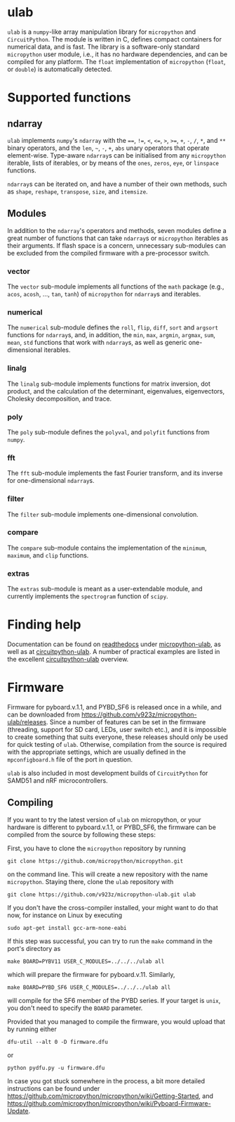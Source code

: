 # ulab

`ulab` is a `numpy`-like array manipulation library for `micropython` and `CircuitPython`.
The module is written in C, defines compact containers for numerical
data, and is fast. The library is a software-only standard `micropython` user module,
i.e., it has no hardware dependencies, and can be compiled for any platform. 
The `float` implementation of `micropython` (`float`, or `double`) is automatically detected.

# Supported functions


## ndarray

`ulab` implements `numpy`'s `ndarray` with the `==`, `!=`, `<`, `<=`, `>`, `>=`, `+`, `-`, `/`, `*`, and `**` binary operators, and the `len`, `~`, `-`, `+`, `abs` unary operators that operate element-wise. Type-aware `ndarray`s can be initialised from any `micropython` iterable, lists of iterables, or by means of the `ones`, `zeros`, `eye`, or `linspace` functions. 

`ndarray`s can be iterated on, and have a number of their own methods, such as `shape`, `reshape`, `transpose`, `size`, and `itemsize`.

## Modules

In addition to the `ndarray`'s operators and methods, seven modules define a great number of functions that can take `ndarray`s or `micropython` iterables as their arguments. If flash space is a concern, unnecessary sub-modules can be excluded from the compiled firmware with a pre-processor switch. 

### vector

The `vector` sub-module implements all functions of the `math` package (e.g., `acos`, `acosh`, ..., `tan`, `tanh`) of `micropython` for `ndarray`s and iterables.

### numerical

The `numerical` sub-module defines the `roll`, `flip`, `diff`, `sort` and `argsort` functions for `ndarray`s, and, in addition, the `min`, `max`, `argmin`, `argmax`, `sum`, `mean`, `std` functions that work with `ndarray`s, as well as generic one-dimensional iterables.

### linalg

The `linalg` sub-module implements functions for matrix inversion, dot product, and the calculation of the determinant, eigenvalues, eigenvectors, Cholesky decomposition, and trace. 

### poly

The `poly` sub-module defines the `polyval`, and `polyfit` functions from `numpy`.

### fft

The `fft` sub-module implements the fast Fourier transform, and its inverse for one-dimensional `ndarray`s.

### filter

The `filter` sub-module implements one-dimensional convolution.

### compare

The `compare` sub-module contains the implementation of the `minimum`, `maximum`, and `clip` functions.

### extras

The `extras` sub-module is meant as a user-extendable module, and currently implements the `spectrogram` function of `scipy`. 

# Finding help

Documentation can be found on [readthedocs](readthedocs.org/) under [micropython-ulab](https://micropython-ulab.readthedocs.io/en/latest), as well as at [circuitpython-ulab](
https://circuitpython.readthedocs.io/en/latest/shared-bindings/ulab/__init__.html). A number of practical examples are listed in the excellent [circuitpython-ulab](https://learn.adafruit.com/ulab-crunch-numbers-fast-with-circuitpython/overview) overview.

# Firmware

Firmware for pyboard.v.1.1, and PYBD_SF6 is released once in a while, and can be downloaded
from https://github.com/v923z/micropython-ulab/releases. Since a number of features can be
set in the firmware (threading, support for SD card, LEDs, user switch etc.), and it is
impossible to create something that suits everyone, these releases should only be used for
quick testing of `ulab`. Otherwise, compilation from the source is required with
the appropriate settings, which are usually defined in the `mpconfigboard.h` file of the port
in question.

`ulab` is also included in most development builds of `CircuitPython` for SAMD51 and nRF microcontrollers.

## Compiling

If you want to try the latest version of `ulab` on micropython, or your hardware is 
different to pyboard.v.1.1, or PYBD_SF6, the firmware can be compiled 
from the source by following these steps:

First, you have to clone the `micropython` repository by running

```
git clone https://github.com/micropython/micropython.git
```
on the command line. This will create a new repository with the name `micropython`. Staying there, clone the `ulab` repository with 

```
git clone https://github.com/v923z/micropython-ulab.git ulab
```

If you don't have the cross-compiler installed, your might want to do that now, for instance on Linux by executing

```
sudo apt-get install gcc-arm-none-eabi
```

If this step was successful, you can try to run the `make` command in the port's directory as
```
make BOARD=PYBV11 USER_C_MODULES=../../../ulab all
```
which will prepare the firmware for pyboard.v.11. Similarly, 
```
make BOARD=PYBD_SF6 USER_C_MODULES=../../../ulab all
```
will compile for the SF6 member of the PYBD series. If your target is `unix`, you don't need to specify the `BOARD` parameter.

Provided that you managed to compile the firmware, you would upload that by running either
```
dfu-util --alt 0 -D firmware.dfu
```
or 
```
python pydfu.py -u firmware.dfu
```

In case you got stuck somewhere in the process, a bit more detailed instructions can be found under https://github.com/micropython/micropython/wiki/Getting-Started, and https://github.com/micropython/micropython/wiki/Pyboard-Firmware-Update.
